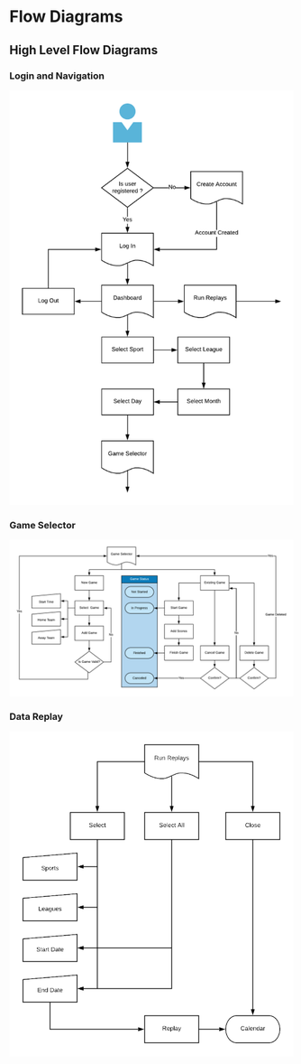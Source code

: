 # Flow Diagrams

## High Level Flow Diagrams

### Login and Navigation

![](../../.gitbook/assets/image%20%2811%29.png)

### Game Selector

![](../../.gitbook/assets/image%20%289%29.png)

### Data Replay

![](../../.gitbook/assets/image%20%282%29.png)

